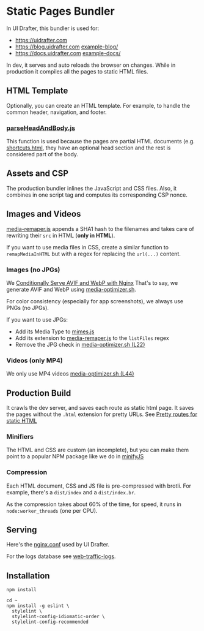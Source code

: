 # Static Pages Bundler

In UI Drafter, this bundler is used for:
- https://uidrafter.com
- https://blog.uidrafter.com [example-blog/](./example-blog)
- https://docs.uidrafter.com [example-docs/](./example-docs)
 
In dev, it serves and auto reloads the browser on changes. While
in production it compiles all the pages to static HTML files.


## HTML Template
Optionally, you can create an HTML template.
For example, to handle the common header, navigation, and footer.

### [parseHeadAndBody.js](./parseHeadAndBody.js)
This function is used because the pages are partial HTML documents
(e.g. [shortcuts.html](./example-docs/root/shortcuts.html), they have
an optional head section and the rest is considered part of the body.


## Assets and CSP
The production bundler inlines the JavaScript and CSS files. Also, it
combines in one script tag and computes its corresponding CSP nonce.


## Images and Videos
[media-remaper.js](./media-remaper.js) appends a SHA1 hash to the filenames
and takes care of rewriting their `src` in HTML (**only in HTML**).

If you want to use media files in CSS, create a similar function to
`remapMediaInHTML` but with a regex for replacing the `url(...)` content.                         

### Images (no JPGs)
We [Conditionally Serve AVIF and WebP with Nginx](https://blog.uidrafter.com/conditional-avif-for-video-posters)
That's to say, we generate AVIF and WebP using [media-optimizer.sh](./media-optimizer.sh).

For color consistency (especially for app screenshots), we always use PNGs (no JPGs).

If you want to use JPGs:
- Add its Media Type to [mimes.js](./mimes.js)
- Add its extension to [media-remaper.js](./media-remaper.js) to the `listFiles` regex
- Remove the JPG check in [media-optimizer.sh (L22)](./media-optimizer.sh#L22)

### Videos (only MP4)
We only use MP4 videos
[media-optimizer.sh (L44)](./media-optimizer.sh#L44)


## Production Build
It crawls the dev server, and saves each route as static html page.
It saves the pages without the `.html` extension for pretty URLs. 
See [Pretty routes for static HTML](https://blog.uidrafter.com/pretty-routes-for-static-html)

### Minifiers
The HTML and CSS are custom (an incomplete), but you can make them point to a popular 
NPM package like we do in [minifyJS](./minifyJS.js)

### Compression
Each HTML document, CSS and JS file is pre-compressed with brotli.
For example, there's a `dist/index` and a `dist/index.br`.

As the compression takes about 60% of the time, for speed,
it runs in `node:worker_threads` (one per CPU).


## Serving
Here's the [nginx.conf](https://github.com/uxtely/ops-utils/blob/main/location-server/jails/nginx_j/usr/local/etc/nginx/nginx.conf)
used by UI Drafter.

For the logs database see [web-traffic-logs](https://github.com/uxtely/ops-utils/tree/main/web-traffic-logs/).


## Installation
```shell script
npm install

cd ~
npm install -g eslint \
  stylelint \
  stylelint-config-idiomatic-order \
  stylelint-config-recommended 
  
```
